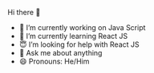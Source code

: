  Hi there 👋
- 🔭 I’m currently working on Java Script
- 🌱 I’m currently learning React JS
- :innocent: I’m looking for help with React JS
- 💬 Ask me about anything
- 😄 Pronouns: He/Him

